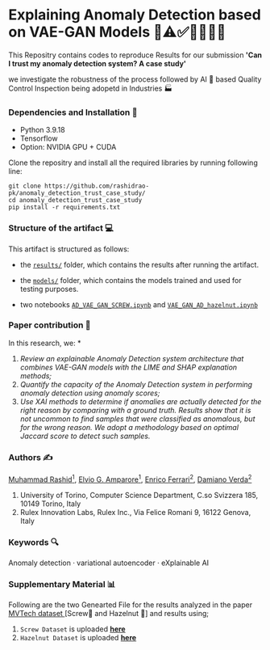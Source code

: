 # Explaining Anomaly Detection based on VAE-GAN Models 🦠⚠️✅🫱🏻‍🫲🏼

This Repositry contains codes to reproduce Results for our submission <b>'Can I trust my anomaly detection system? A case study'</b> 
<p> we investigate the robustness of the process followed by AI 🤖 based Quality Control Inspection being adopetd in Industries 🏭 </p>

### Dependencies and Installation 🔧
- Python 3.9.18
- Tensorflow
- Option: NVIDIA GPU + CUDA

Clone the repositry and install all the required libraries by running following line:

```
git clone https://github.com/rashidrao-pk/anomaly_detection_trust_case_study/
cd anomaly_detection_trust_case_study
pip install -r requirements.txt
```

### Structure of the artifact 💻

This artifact is structured as follows:

- the [`results/`](https://github.com/rashidrao-pk/anomaly_detection_trust_case_study/blob/main/results) folder, which contains the results after running the artifact.
- the [`models/`](https://github.com/rashidrao-pk/anomaly_detection_trust_case_study/blob/main/models) folder, which contains the models trained and used for testing purposes.

- two notebooks [`AD_VAE_GAN_SCREW.ipynb`](https://htmlpreview.github.io/?https://github.com/rashidrao-pk/anomaly_detection_trust_case_study/AD_VAE_GAN_SCREW.ipynb) and [`VAE_GAN_AD_hazelnut.ipynb`](https://github.com/rashidrao-pk/anomaly_detection_trust_case_study/AD_VAE_GAN_HAZELNUT.ipynb)

### Paper contribution 📃
In this research, we:
*
1. *Review an explainable Anomaly Detection system architecture that combines VAE-GAN
models with the LIME and SHAP explanation methods;*
2. *Quantify the capacity of the Anomaly Detection system in performing anomaly detection
using anomaly scores;*
3. *Use XAI methods to determine if anomalies are actually detected for the
right reason by comparing with a ground truth. Results show that it is not
uncommon to find samples that were classified as anomalous, but for the
wrong reason. We adopt a methodology based on optimal Jaccard score to
detect such samples.*

### Authors ✍️
[Muhammad Rashid<sup>1</sup>](https://scholar.google.com/citations?user=F5u_Z5MAAAAJ&hl=en), [Elvio G. Amparore<sup>1</sup>](https://scholar.google.com/citations?user=Hivlp1kAAAAJ&hl=en&oi=ao), [Enrico Ferrari<sup>2</sup>](https://scholar.google.com/citations?user=QOflGNIAAAAJ&hl=en&oi=ao), [Damiano Verda<sup>2</sup>](https://scholar.google.com/citations?user=t6o9YSsAAAAJ&hl=en&oi=ao)
1. University of Torino, Computer Science Department, C.so Svizzera 185, 10149 Torino, Italy
2. Rulex Innovation Labs, Rulex Inc., Via Felice Romani 9, 16122 Genova, Italy
### Keywords 🔍
Anomaly detection · variational autoencoder · eXplainable
AI
### Supplementary Material 📊
Following are the two Genearted File for the results analyzed in the paper <a href='https://www.mvtec.com/company/research/datasets/mvtec-ad'>MVTech dataset </a> [Screw🔩 and Hazelnut 🌰] and results using;
1. `Screw Dataset` is uploaded <a href='https://htmlpreview.github.io/?https://github.com/rashidrao-pk/anomaly_detection_trust_case_study/blob/main/results/imgs_screw_full.html'>**here** </a>
2. `Hazelnut Dataset` is uploaded <a href='https://htmlpreview.github.io/?https://github.com/rashidrao-pk/anomaly_detection_trust_case_study/blob/main/results/imgs_hazelnut_full.html'>**here**</a>


